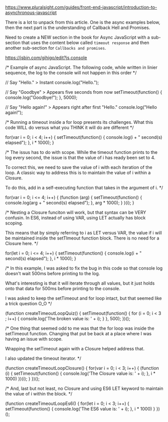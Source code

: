https://www.pluralsight.com/guides/front-end-javascript/introduction-to-asynchronous-javascript

There is a lot to unpack from this article. One is the async examples below, then the next part is the understanding of Callback Hell and Promises.

Need to create a NEW section in the book for Async JavaScript with a sub-section that uses the content below called `timeout response` and then another sub-section for `Callbacks and promises`.



https://jsbin.com/gihigo/edit?js,console

/*
  Example of async JavaScript.
  The following code, while written in linier sequence, the log
  to the console will not happen in this order
*/

// Say "Hello." > Instant
console.log("Hello.");

// Say "Goodbye" > Appears five seconds from now
setTimeout(function() {
  console.log("Goodbye!");
}, 5000);

// Say "Hello again!" > Appears right after first "Hello."
console.log("Hello again!");


/*
  Running a timeout inside a for loop presents its challenges.
  What this code WILL do versus what you THINK it will do are different
*/

for(var i = 0; i < 4; i++) {
  setTimeout(function() {
    console.log(i + " second(s) elapsed");
  }, i * 1000);
}

/*
  The issus has to do with scope. While the timeout function prints to the log
  every second, the issue is that the value of i has ready been set to 4.

  To correct this, we need to save the value of i with each iteration of the loop.
  A classic way to address this is to maintain the value of i within a Closure.

  To do this, add in a self-executing function that takes in the argument of i.
*/

for(var i = 0; i <= 4; i++) {
  (function (arg) {
    setTimeout(function() {
      console.log(arg + " second(s) elapsed");
    }, arg * 1000); }
  )(i);
}

/*
  Nesting a Closure funciton will work, but that syntax can be VERY confusin.
  In ES6, instead of using VAR, using LET actually has block scoping.

  This means that by simply referring to i as LET versus VAR, the value if i
  will be maintained inside the setTImeout function block. There is no need
  for a Closure here.
*/

for(let i = 0; i <= 4; i++) {
  setTimeout(function() {
    console.log(i + " second(s) elapsed");
  }, i * 1000);
}


/*
  In this example, I was asked to fix the bug in this code so that
  console log doesn't wait 500ms before printing to the log.

  What's interesting is that it will iterate through all values, but it just
  holds onto that data for 500ms before printing to the console.

  I was asked to keep the setTimeout and for loop intact, but that seemed like a
  trick question O_O
*/

(function createTimeoutLoopQuiz() {
  setTimeout(function() {
    for (i = 0; i < 3 ; i++) {
      console.log('The broken value is: ' + i);
    }
  }, 500);
})();

/*
  One thing that seemed odd to me was that the for loop was inside the
  setTimeout function. Changing that put be back at a place where I was
  having an issue with scope.

  Wrapping the setTimeout again with a Closure helped address that.

  I also updated the timeout iterator.
*/

(function createTimeoutLoopClosure() {
  for(var i = 0; i < 3; i++) {
    (function (i) {
      setTimeout(function() {
        console.log('The Closure value is: ' + i);
      }, i * 1000)
    })(i);
  }
})();

/*
  And, last but not least, no Closure and using ES6 LET keyword to
  maintain the value of i within the block.
*/

(function createTimeoutLoopEs6() {
  for(let i = 0; i < 3; i++) {
    setTimeout(function() {
      console.log('The ES6 value is: ' + i);
    }, i * 1000)
  }
})();
